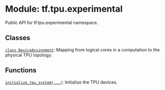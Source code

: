 <div itemscope itemtype="http://developers.google.com/ReferenceObject">
<meta itemprop="name" content="tf.tpu.experimental" />
<meta itemprop="path" content="Stable" />
</div>

# Module: tf.tpu.experimental

Public API for tf.tpu.experimental namespace.

## Classes

[`class DeviceAssignment`](../../tf/tpu/experimental/DeviceAssignment.md): Mapping from logical cores in a computation to the physical TPU topology.

## Functions

[`initialize_tpu_system(...)`](../../tf/tpu/experimental/initialize_tpu_system.md): Initialize the TPU devices.

